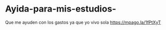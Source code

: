 # Ayida-para-mis-estudios-
Que me ayuden con los gastos ya que yo vivo sola 
https://mpago.la/1fPtXyT
